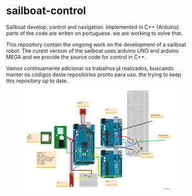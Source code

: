 # sailboat-control
Sailboat develop, control and navigation. Implemented in C++ (Arduino) parts of the code are writen on portuguese. we are working to solve that.

This repository contain the ongoing work on the development of a sailboat robot. The curent version of the sailboat uses arduino UNO and arduino MEGA and we provide the source code for control in C++.

Vamos continuamente adicionar os trabalhos já realizados, buscando manter os códigos deste repositórios pronto para uso. the trying to keep this repository up to date.

<p align="center">
  <img src="./images/sailboat_eletronics.pdf" width="400" alt="sailboat hardware system"/>
</p>
